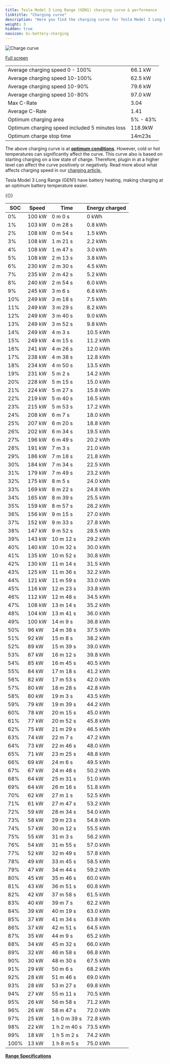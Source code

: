 ```yaml
---
title: Tesla Model 3 Long Range (GEN1) charging curve & performance
linktitle: "Charging curve"
description: "Here you find the charging curve for Tesla Model 3 Long Range (GEN1)."
weight: 3
hidden: true
navicon: bi-battery-charging
---
```

<!-- markdownlint-disable MD033 -->
<img src="../chargingcurve.svg" alt="Charge curve" class="img-fluid">

[Full screen](../chargingcurve.svg)


<table class="table table-striped border">
<tbody>
<tr>
<td>Average charging speed 0 - 100%</td><td>66.1 kW</td>
</tr>
<tr>
<td>Average charging speed 10-100%</td><td>62.5 kW</td>
</tr>
<tr>
<td>Average charging speed 10-90%</td><td>79.6 kW</td>
</tr>
<tr>
<td>Average charging speed 10-80%</td><td>97.0 kW</td>
</tr>
<tr>
<td>Max C-Rate</td><td>3.04</td>
</tr>
<tr>
<td>Average C-Rate</td><td>1.41</td>
</tr>
<tr>
<td>Optimum charging area</td><td>5% - 43%</td>
</tr>
<tr>
<td>Optimum charging speed included 5 minutes loss</td><td>118.9kW</td>
</tr>
<tr>
<td>Optimum charge stop time</td><td>14m23s</td>
</tr>
</tbody>
</table>


The above charging curve is at **[optimum conditions](../../../../../technology/battery/charging/#temperature)**. However, cold or hot temperatures can significantly affect the curve. This curve also is based on starting charging on a low state of charge. Therefore, plugin in at a higher level can affect the curve positively or negatively. Read more about what affects charging speed in our [charging article.](../../../../../technology/battery/charging/)


Tesla Model 3 Long Range (GEN1) have battery heating, making charging at an optimum battery temperature easier.


{{<evkxdisplayaddarticle />}}
<table class="table table-striped border">
<thead>
<tr><th>SOC</th><th>Speed</th><th>Time</th><th>Energy charged</th></tr>
</thead>
<tbody>
<tr>
<td>0%</td><td>100 kW</td><td> 0 m 0 s </td><td>0 kWh </td>
</tr>
<tr>
<td>1%</td><td>103 kW</td><td> 0 m 28 s </td><td>0.8 kWh </td>
</tr>
<tr>
<td>2%</td><td>108 kW</td><td> 0 m 54 s </td><td>1.5 kWh </td>
</tr>
<tr>
<td>3%</td><td>108 kW</td><td> 1 m 21 s </td><td>2.2 kWh </td>
</tr>
<tr>
<td>4%</td><td>108 kW</td><td> 1 m 47 s </td><td>3.0 kWh </td>
</tr>
<tr>
<td>5%</td><td>108 kW</td><td> 2 m 13 s </td><td>3.8 kWh </td>
</tr>
<tr>
<td>6%</td><td>230 kW</td><td> 2 m 30 s </td><td>4.5 kWh </td>
</tr>
<tr>
<td>7%</td><td>235 kW</td><td> 2 m 42 s </td><td>5.2 kWh </td>
</tr>
<tr>
<td>8%</td><td>240 kW</td><td> 2 m 54 s </td><td>6.0 kWh </td>
</tr>
<tr>
<td>9%</td><td>245 kW</td><td> 3 m 6 s </td><td>6.8 kWh </td>
</tr>
<tr>
<td>10%</td><td>249 kW</td><td> 3 m 18 s </td><td>7.5 kWh </td>
</tr>
<tr>
<td>11%</td><td>249 kW</td><td> 3 m 29 s </td><td>8.2 kWh </td>
</tr>
<tr>
<td>12%</td><td>249 kW</td><td> 3 m 40 s </td><td>9.0 kWh </td>
</tr>
<tr>
<td>13%</td><td>249 kW</td><td> 3 m 52 s </td><td>9.8 kWh </td>
</tr>
<tr>
<td>14%</td><td>249 kW</td><td> 4 m 3 s </td><td>10.5 kWh </td>
</tr>
<tr>
<td>15%</td><td>249 kW</td><td> 4 m 15 s </td><td>11.2 kWh </td>
</tr>
<tr>
<td>16%</td><td>241 kW</td><td> 4 m 26 s </td><td>12.0 kWh </td>
</tr>
<tr>
<td>17%</td><td>238 kW</td><td> 4 m 38 s </td><td>12.8 kWh </td>
</tr>
<tr>
<td>18%</td><td>234 kW</td><td> 4 m 50 s </td><td>13.5 kWh </td>
</tr>
<tr>
<td>19%</td><td>231 kW</td><td> 5 m 2 s </td><td>14.2 kWh </td>
</tr>
<tr>
<td>20%</td><td>228 kW</td><td> 5 m 15 s </td><td>15.0 kWh </td>
</tr>
<tr>
<td>21%</td><td>224 kW</td><td> 5 m 27 s </td><td>15.8 kWh </td>
</tr>
<tr>
<td>22%</td><td>219 kW</td><td> 5 m 40 s </td><td>16.5 kWh </td>
</tr>
<tr>
<td>23%</td><td>215 kW</td><td> 5 m 53 s </td><td>17.2 kWh </td>
</tr>
<tr>
<td>24%</td><td>208 kW</td><td> 6 m 7 s </td><td>18.0 kWh </td>
</tr>
<tr>
<td>25%</td><td>207 kW</td><td> 6 m 20 s </td><td>18.8 kWh </td>
</tr>
<tr>
<td>26%</td><td>202 kW</td><td> 6 m 34 s </td><td>19.5 kWh </td>
</tr>
<tr>
<td>27%</td><td>196 kW</td><td> 6 m 49 s </td><td>20.2 kWh </td>
</tr>
<tr>
<td>28%</td><td>191 kW</td><td> 7 m 3 s </td><td>21.0 kWh </td>
</tr>
<tr>
<td>29%</td><td>186 kW</td><td> 7 m 18 s </td><td>21.8 kWh </td>
</tr>
<tr>
<td>30%</td><td>184 kW</td><td> 7 m 34 s </td><td>22.5 kWh </td>
</tr>
<tr>
<td>31%</td><td>179 kW</td><td> 7 m 49 s </td><td>23.2 kWh </td>
</tr>
<tr>
<td>32%</td><td>175 kW</td><td> 8 m 5 s </td><td>24.0 kWh </td>
</tr>
<tr>
<td>33%</td><td>169 kW</td><td> 8 m 22 s </td><td>24.8 kWh </td>
</tr>
<tr>
<td>34%</td><td>165 kW</td><td> 8 m 39 s </td><td>25.5 kWh </td>
</tr>
<tr>
<td>35%</td><td>159 kW</td><td> 8 m 57 s </td><td>26.2 kWh </td>
</tr>
<tr>
<td>36%</td><td>156 kW</td><td> 9 m 15 s </td><td>27.0 kWh </td>
</tr>
<tr>
<td>37%</td><td>152 kW</td><td> 9 m 33 s </td><td>27.8 kWh </td>
</tr>
<tr>
<td>38%</td><td>147 kW</td><td> 9 m 52 s </td><td>28.5 kWh </td>
</tr>
<tr>
<td>39%</td><td>143 kW</td><td> 10 m 12 s </td><td>29.2 kWh </td>
</tr>
<tr>
<td>40%</td><td>140 kW</td><td> 10 m 32 s </td><td>30.0 kWh </td>
</tr>
<tr>
<td>41%</td><td>135 kW</td><td> 10 m 52 s </td><td>30.8 kWh </td>
</tr>
<tr>
<td>42%</td><td>130 kW</td><td> 11 m 14 s </td><td>31.5 kWh </td>
</tr>
<tr>
<td>43%</td><td>125 kW</td><td> 11 m 36 s </td><td>32.2 kWh </td>
</tr>
<tr>
<td>44%</td><td>121 kW</td><td> 11 m 59 s </td><td>33.0 kWh </td>
</tr>
<tr>
<td>45%</td><td>116 kW</td><td> 12 m 23 s </td><td>33.8 kWh </td>
</tr>
<tr>
<td>46%</td><td>112 kW</td><td> 12 m 48 s </td><td>34.5 kWh </td>
</tr>
<tr>
<td>47%</td><td>108 kW</td><td> 13 m 14 s </td><td>35.2 kWh </td>
</tr>
<tr>
<td>48%</td><td>104 kW</td><td> 13 m 41 s </td><td>36.0 kWh </td>
</tr>
<tr>
<td>49%</td><td>100 kW</td><td> 14 m 9 s </td><td>36.8 kWh </td>
</tr>
<tr>
<td>50%</td><td>96 kW</td><td> 14 m 38 s </td><td>37.5 kWh </td>
</tr>
<tr>
<td>51%</td><td>92 kW</td><td> 15 m 8 s </td><td>38.2 kWh </td>
</tr>
<tr>
<td>52%</td><td>89 kW</td><td> 15 m 39 s </td><td>39.0 kWh </td>
</tr>
<tr>
<td>53%</td><td>87 kW</td><td> 16 m 12 s </td><td>39.8 kWh </td>
</tr>
<tr>
<td>54%</td><td>85 kW</td><td> 16 m 45 s </td><td>40.5 kWh </td>
</tr>
<tr>
<td>55%</td><td>84 kW</td><td> 17 m 18 s </td><td>41.2 kWh </td>
</tr>
<tr>
<td>56%</td><td>82 kW</td><td> 17 m 53 s </td><td>42.0 kWh </td>
</tr>
<tr>
<td>57%</td><td>80 kW</td><td> 18 m 28 s </td><td>42.8 kWh </td>
</tr>
<tr>
<td>58%</td><td>80 kW</td><td> 19 m 3 s </td><td>43.5 kWh </td>
</tr>
<tr>
<td>59%</td><td>79 kW</td><td> 19 m 39 s </td><td>44.2 kWh </td>
</tr>
<tr>
<td>60%</td><td>78 kW</td><td> 20 m 15 s </td><td>45.0 kWh </td>
</tr>
<tr>
<td>61%</td><td>77 kW</td><td> 20 m 52 s </td><td>45.8 kWh </td>
</tr>
<tr>
<td>62%</td><td>75 kW</td><td> 21 m 29 s </td><td>46.5 kWh </td>
</tr>
<tr>
<td>63%</td><td>74 kW</td><td> 22 m 7 s </td><td>47.2 kWh </td>
</tr>
<tr>
<td>64%</td><td>73 kW</td><td> 22 m 46 s </td><td>48.0 kWh </td>
</tr>
<tr>
<td>65%</td><td>71 kW</td><td> 23 m 25 s </td><td>48.8 kWh </td>
</tr>
<tr>
<td>66%</td><td>69 kW</td><td> 24 m 6 s </td><td>49.5 kWh </td>
</tr>
<tr>
<td>67%</td><td>67 kW</td><td> 24 m 48 s </td><td>50.2 kWh </td>
</tr>
<tr>
<td>68%</td><td>64 kW</td><td> 25 m 31 s </td><td>51.0 kWh </td>
</tr>
<tr>
<td>69%</td><td>64 kW</td><td> 26 m 16 s </td><td>51.8 kWh </td>
</tr>
<tr>
<td>70%</td><td>62 kW</td><td> 27 m 1 s </td><td>52.5 kWh </td>
</tr>
<tr>
<td>71%</td><td>61 kW</td><td> 27 m 47 s </td><td>53.2 kWh </td>
</tr>
<tr>
<td>72%</td><td>59 kW</td><td> 28 m 34 s </td><td>54.0 kWh </td>
</tr>
<tr>
<td>73%</td><td>58 kW</td><td> 29 m 23 s </td><td>54.8 kWh </td>
</tr>
<tr>
<td>74%</td><td>57 kW</td><td> 30 m 12 s </td><td>55.5 kWh </td>
</tr>
<tr>
<td>75%</td><td>55 kW</td><td> 31 m 3 s </td><td>56.2 kWh </td>
</tr>
<tr>
<td>76%</td><td>54 kW</td><td> 31 m 55 s </td><td>57.0 kWh </td>
</tr>
<tr>
<td>77%</td><td>52 kW</td><td> 32 m 49 s </td><td>57.8 kWh </td>
</tr>
<tr>
<td>78%</td><td>49 kW</td><td> 33 m 45 s </td><td>58.5 kWh </td>
</tr>
<tr>
<td>79%</td><td>47 kW</td><td> 34 m 44 s </td><td>59.2 kWh </td>
</tr>
<tr>
<td>80%</td><td>45 kW</td><td> 35 m 46 s </td><td>60.0 kWh </td>
</tr>
<tr>
<td>81%</td><td>43 kW</td><td> 36 m 51 s </td><td>60.8 kWh </td>
</tr>
<tr>
<td>82%</td><td>42 kW</td><td> 37 m 58 s </td><td>61.5 kWh </td>
</tr>
<tr>
<td>83%</td><td>40 kW</td><td> 39 m 7 s </td><td>62.2 kWh </td>
</tr>
<tr>
<td>84%</td><td>39 kW</td><td> 40 m 19 s </td><td>63.0 kWh </td>
</tr>
<tr>
<td>85%</td><td>37 kW</td><td> 41 m 34 s </td><td>63.8 kWh </td>
</tr>
<tr>
<td>86%</td><td>37 kW</td><td> 42 m 51 s </td><td>64.5 kWh </td>
</tr>
<tr>
<td>87%</td><td>35 kW</td><td> 44 m 9 s </td><td>65.2 kWh </td>
</tr>
<tr>
<td>88%</td><td>34 kW</td><td> 45 m 32 s </td><td>66.0 kWh </td>
</tr>
<tr>
<td>89%</td><td>32 kW</td><td> 46 m 58 s </td><td>66.8 kWh </td>
</tr>
<tr>
<td>90%</td><td>30 kW</td><td> 48 m 30 s </td><td>67.5 kWh </td>
</tr>
<tr>
<td>91%</td><td>29 kW</td><td> 50 m 6 s </td><td>68.2 kWh </td>
</tr>
<tr>
<td>92%</td><td>28 kW</td><td> 51 m 46 s </td><td>69.0 kWh </td>
</tr>
<tr>
<td>93%</td><td>28 kW</td><td> 53 m 27 s </td><td>69.8 kWh </td>
</tr>
<tr>
<td>94%</td><td>27 kW</td><td> 55 m 11 s </td><td>70.5 kWh </td>
</tr>
<tr>
<td>95%</td><td>26 kW</td><td> 56 m 58 s </td><td>71.2 kWh </td>
</tr>
<tr>
<td>96%</td><td>26 kW</td><td> 58 m 47 s </td><td>72.0 kWh </td>
</tr>
<tr>
<td>97%</td><td>25 kW</td><td>1 h 0 m 39 s </td><td>72.8 kWh </td>
</tr>
<tr>
<td>98%</td><td>22 kW</td><td>1 h 2 m 40 s </td><td>73.5 kWh </td>
</tr>
<tr>
<td>99%</td><td>18 kW</td><td>1 h 5 m 2 s </td><td>74.2 kWh </td>
</tr>
<tr>
<td>100%</td><td>13 kW</td><td>1 h 8 m 5 s </td><td>75.0 kWh </td>
</tr>
</tbody>
</table>

<div class="mt-3 mb-3">
<a href="../rangeandconsumption/" class="text-decoration-none text-black">
<strong><i class="bi-arrow-left"></i> Range </strong>
</a>
<a href="../specifications/" class="text-decoration-none text-black float-end">
<strong>Specifications <i class="bi-arrow-right"></i></strong>
</a>
</div>
